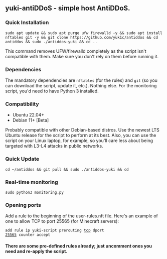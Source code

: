 ## yuki-antiDDoS - simple host AntiDDoS.

### Quick Installation
```
sudo apt update && sudo apt purge ufw firewalld -y && sudo apt install nftables git -y && git clone https://github.com/yuk1c/antiddos && cd antiddos && sudo ./antiddos-yuki && cd ..
``` 

This command removes UFW/firewalld completely as the script isn't compatible with them. Make sure you don't rely on them before running it.

### Dependencies
The mandatory dependencies are <code>nftables</code> (for the rules) and <code>git</code> (so you can download the script, update it, etc.). Nothing else.
For the monitoring script, you'd need to have Python 3 installed.

### Compatibility
- Ubuntu 22.04+
- Debian 11+ [Beta]

Probably compatible with other Debian-based distros.
Use the newest LTS Ubuntu release for the script to perform at its best.
Also, you can use the script on your Linux laptop, for example, so you'll care less about being targeted with L3-L4 attacks in public networks.

### Quick Update
```
cd ~/antiddos && git pull && sudo ./antiddos-yuki && cd
```

### Real-time monitoring
```
sudo python3 monitoring.py
```

### Opening ports
Add a rule to the beginning of the user-rules.nft file. Here's an example of one to allow TCP to port 25565 (for Minecraft servers):

<code>add rule ip yuki-script prerouting <u>tcp</u> dport <u>25565</u> counter accept</code>

#### There are some pre-defined rules already; just uncomment ones you need and re-apply the script.
